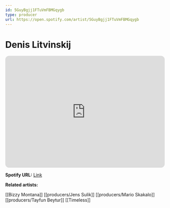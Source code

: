 ```yaml
---
id: 5GuyBgjj1FTuVmFBMGqygb
type: producer
url: https://open.spotify.com/artist/5GuyBgjj1FTuVmFBMGqygb
---
```

# Denis Litvinskij

<iframe style="border-radius:12px" src="https://open.spotify.com/embed/artist/5GuyBgjj1FTuVmFBMGqygb" width="100%" height="352" frameBorder="0" allowfullscreen="" allow="autoplay; clipboard-write; encrypted-media; fullscreen; picture-in-picture" loading="lazy"></iframe>

**Spotify URL:** [Link](https://open.spotify.com/artist/5GuyBgjj1FTuVmFBMGqygb)

**Related artists:**

[[Bizzy Montana]]
[[producers/Jens Sulik]]
[[producers/Mario Skakalo]]
[[producers/Tayfun Beytur]]
[[Timeless]]
